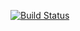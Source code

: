 [![Build Status](https://semaphoreci.com/api/v1/dane/slack-roller/branches/master/badge.svg)](https://semaphoreci.com/dane/slack-roller)
